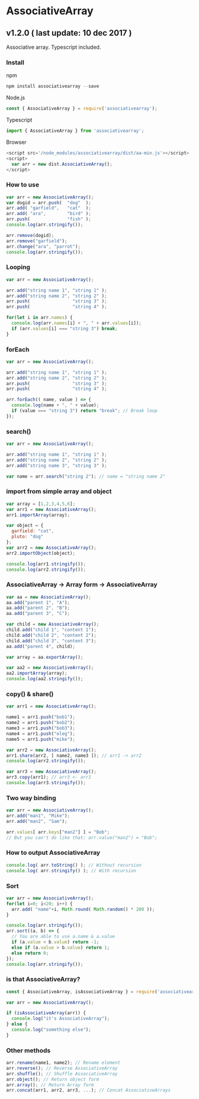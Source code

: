 # AssociativeArray
## v1.2.0 ( last update: 10 dec 2017 )
Associative array. Typescript included.

### Install
npm
```javascript
npm install associativearray --save
```

Node.js
```javascript
const { AssociativeArray } = require('associativearray');
```

Typescript
```javascript
import { AssociativeArray } from 'associativearray';
```

Browser
```javascript
<script src='/node_modules/associativearray/dist/aa-min.js'></script>
<script>
  var arr = new dist.AssociativeArray();
</script>
```

### How to use
```javascript
var arr = new AssociativeArray();
var dogid = arr.push(  "dog"  );
arr.add( "garfield",   "cat"  );
arr.add( "ara",        "bird" );
arr.push(              "fish" );
console.log(arr.stringify());

arr.remove(dogid);
arr.remove("garfield");
arr.change("ara", "parrot");
console.log(arr.stringify());
```
### Looping
```javascript
var arr = new AssociativeArray();

arr.add("string name 1", "string 1" );
arr.add("string name 2", "string 2" );
arr.push(                "string 3" );
arr.push(                "string 4" );

for(let i in arr.names) {
  console.log(arr.names[i] + ", " + arr.values[i]);
  if (arr.values[i] === "string 3") break;
}
```
### forEach
```javascript
var arr = new AssociativeArray();

arr.add("string name 1", "string 1" );
arr.add("string name 2", "string 2" );
arr.push(                "string 3" );
arr.push(                "string 4" );

arr.forEach(( name, value ) => {
  console.log(name + ", " + value);
  if (value === "string 3") return "break"; // Break loop
});
```
### search()
```javascript
var arr = new AssociativeArray();

arr.add("string name 1", "string 1" );
arr.add("string name 2", "string 2" );
arr.add("string name 3", "string 3" );

var name = arr.search("string 2"); // name = "string name 2"
```
### import from simple array and object
```javascript
var array = [1,2,3,4,5,6];
var arr1 = new AssociativeArray();
arr1.importArray(array);

var object = {
  garfield: "cat",
  pluto: "dog"
};
var arr2 = new AssociativeArray();
arr2.importObject(object);

console.log(arr1.stringify());
console.log(arr2.stringify());
```
### AssociativeArray -> Array form -> AssociativeArray
```javascript
var aa = new AssociativeArray();
aa.add("parent 1", "A");
aa.add("parent 2", "B");
aa.add("parent 3", "C");

var child = new AssociativeArray();
child.add("child 1", "content 1");
child.add("child 2", "content 2");
child.add("child 3", "content 3");
aa.add("parent 4", child);

var array = aa.exportArray();

var aa2 = new AssociativeArray();
aa2.importArray(array);
console.log(aa2.stringify());
```
### copy() & share()
```javascript
var arr1 = new AssociativeArray();

name1 = arr1.push("bob1");
name2 = arr1.push("bob2");
name3 = arr1.push("bob3");
name4 = arr1.push("oleg");
name5 = arr1.push("mike");

var arr2 = new AssociativeArray();
arr1.share(arr2, [ name2, name3 ]); // arr1 -> arr2
console.log(arr2.stringify());

var arr3 = new AssociativeArray();
arr3.copy(arr1); // arr3 <- arr1
console.log(arr3.stringify());
```
### Two way binding
```javascript
var arr = new AssociativeArray();
arr.add("man1", "Mike");
arr.add("man2", "Sam");

arr.values[ arr.keys["man2"] ] = "Bob";
// But you can't do like that: arr.value("man2") = "Bob";
```
### How to output AssociativeArray
```javascript
console.log( arr.toString() ); // Without recursion
console.log( arr.stringify() ); // With recursion
```
### Sort
```javascript
var arr = new AssociativeArray();
for(let i=0; i<20; i++) {
  arr.add( "name"+i, Math.round( Math.random() * 200 ));
}

console.log(arr.stringify());
arr.sort((a, b) => {
  // You are able to use a.name & a.value
  if (a.value < b.value) return -1;
  else if (a.value > b.value) return 1;
  else return 0;
});
console.log(arr.stringify());
```
### is that AssociativeArray?
```javascript
const { AssociativeArray, isAssociativeArray } = require('associativearray');

var arr = new AssociativeArray();

if (isAssociativeArray(arr)) {
  console.log("it's AssociativeArray");
} else {
  console.log("something else");
}
```
### Other methods
```javascript
arr.rename(name1, name2); // Rename element
arr.reverse(); // Reverse AssociativeArray
arr.shuffle(); // Shuffle AssociativeArray
arr.object(); // Return object form
arr.array(); // Return Array form
arr.concat(arr1, arr2, arr3, ...); // Concat AssociativeArrays
```
